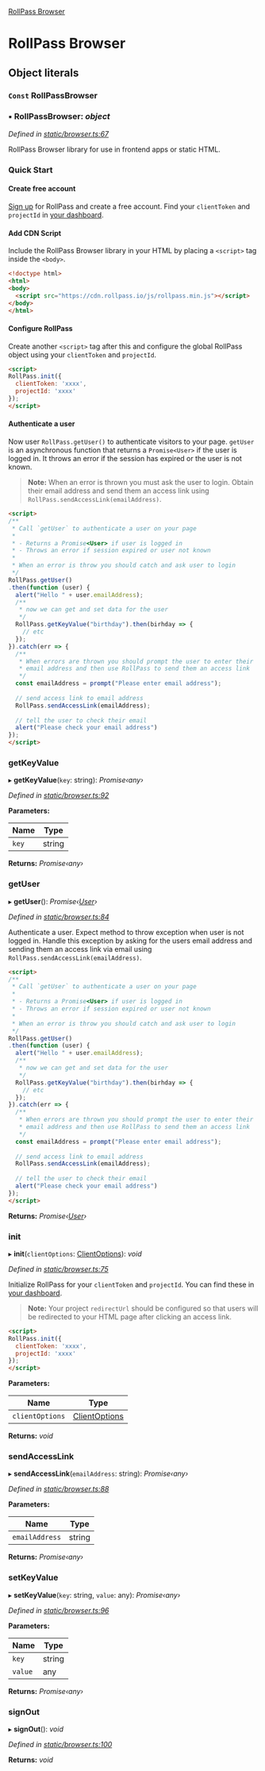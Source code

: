 [RollPass Browser](README.md)

# RollPass Browser

## Object literals

### `Const` RollPassBrowser

### ▪ **RollPassBrowser**: *object*

*Defined in [static/browser.ts:67](https://github.com/RollPass/rollpass-js/blob/7ab3f54/static/browser.ts#L67)*

RollPass Browser library for use in frontend apps or static HTML.

### Quick Start

#### Create free account
[Sign up](https://rollpass.io/sign-up/) for RollPass and create a free account.
Find your `clientToken` and `projectId` in [your dashboard](https://rollpass.io/dashboard).

#### Add CDN Script
Include the RollPass Browser library in your HTML by placing a `<script>` tag inside the `<body>`.

```html
<!doctype html>
<html>
<body>
  <script src="https://cdn.rollpass.io/js/rollpass.min.js"></script>
</body>
</html>
```

#### Configure RollPass
Create another `<script>` tag after this and configure the global RollPass object using your `clientToken` and `projectId`.

```html
<script>
RollPass.init({
  clientToken: 'xxxx',
  projectId: 'xxxx'
});
</script>
```

#### Authenticate a user

Now user `RollPass.getUser()` to authenticate visitors to your page. `getUser` is an asynchronous function that returns a `Promise<User>` if the user is logged in. It throws an error if the session has expired or the user is not known.

> **Note:** When an error is thrown you must ask the user to login. Obtain their email address and send them an access link using `RollPass.sendAccessLink(emailAddress)`.

```html
<script>
/**
 * Call `getUser` to authenticate a user on your page
 *
 * - Returns a Promise<User> if user is logged in
 * - Throws an error if session expired or user not known 
 *
 * When an error is throw you should catch and ask user to login
 */
RollPass.getUser()
.then(function (user) {
  alert("Hello " + user.emailAddress);
  /**
   * now we can get and set data for the user
   */
  RollPass.getKeyValue("birthday").then(birhday => {
    // etc
  });          
}).catch(err => {
  /**
   * When errors are thrown you should prompt the user to enter their
   * email address and then use RollPass to send them an access link
   */
  const emailAddress = prompt("Please enter email address");
  
  // send access link to email address
  RollPass.sendAccessLink(emailAddress);
  
  // tell the user to check their email
  alert("Please check your email address")
});
</script>
```

###  getKeyValue

▸ **getKeyValue**(`key`: string): *Promise‹any›*

*Defined in [static/browser.ts:92](https://github.com/RollPass/rollpass-js/blob/7ab3f54/static/browser.ts#L92)*

**Parameters:**

Name | Type |
------ | ------ |
`key` | string |

**Returns:** *Promise‹any›*

###  getUser

▸ **getUser**(): *Promise‹[User](interfaces/user.md)›*

*Defined in [static/browser.ts:84](https://github.com/RollPass/rollpass-js/blob/7ab3f54/static/browser.ts#L84)*

Authenticate a user. Expect method to throw exception when user is not logged in. Handle this exception by asking for the users email address
and sending them an access link via email using `RollPass.sendAccessLink(emailAddress)`.

```html
<script>
/**
 * Call `getUser` to authenticate a user on your page
 *
 * - Returns a Promise<User> if user is logged in
 * - Throws an error if session expired or user not known 
 *
 * When an error is throw you should catch and ask user to login
 */
RollPass.getUser()
.then(function (user) {
  alert("Hello " + user.emailAddress);
  /**
   * now we can get and set data for the user
   */
  RollPass.getKeyValue("birthday").then(birhday => {
    // etc
  });          
}).catch(err => {
  /**
   * When errors are thrown you should prompt the user to enter their
   * email address and then use RollPass to send them an access link
   */
  const emailAddress = prompt("Please enter email address");
  
  // send access link to email address
  RollPass.sendAccessLink(emailAddress);
  
  // tell the user to check their email
  alert("Please check your email address")
});
</script>
```

**Returns:** *Promise‹[User](interfaces/user.md)›*

###  init

▸ **init**(`clientOptions`: [ClientOptions](interfaces/clientoptions.md)): *void*

*Defined in [static/browser.ts:75](https://github.com/RollPass/rollpass-js/blob/7ab3f54/static/browser.ts#L75)*

Initialize RollPass for your `clientToken` and `projectId`. You can find these in [your dashboard](https://rollpass.io/dashboard).

> **Note:** Your project `redirectUrl` should be configured so that users will be redirected to your HTML page after clicking an access link.

```html
<script>
RollPass.init({
  clientToken: 'xxxx',
  projectId: 'xxxx'
});
</script>
```

**Parameters:**

Name | Type |
------ | ------ |
`clientOptions` | [ClientOptions](interfaces/clientoptions.md) |

**Returns:** *void*

###  sendAccessLink

▸ **sendAccessLink**(`emailAddress`: string): *Promise‹any›*

*Defined in [static/browser.ts:88](https://github.com/RollPass/rollpass-js/blob/7ab3f54/static/browser.ts#L88)*

**Parameters:**

Name | Type |
------ | ------ |
`emailAddress` | string |

**Returns:** *Promise‹any›*

###  setKeyValue

▸ **setKeyValue**(`key`: string, `value`: any): *Promise‹any›*

*Defined in [static/browser.ts:96](https://github.com/RollPass/rollpass-js/blob/7ab3f54/static/browser.ts#L96)*

**Parameters:**

Name | Type |
------ | ------ |
`key` | string |
`value` | any |

**Returns:** *Promise‹any›*

###  signOut

▸ **signOut**(): *void*

*Defined in [static/browser.ts:100](https://github.com/RollPass/rollpass-js/blob/7ab3f54/static/browser.ts#L100)*

**Returns:** *void*
